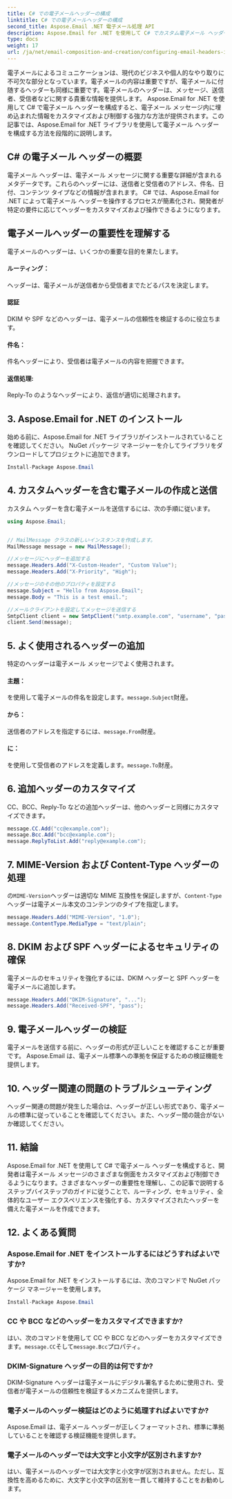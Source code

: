 ```yaml
---
title: C# での電子メールヘッダーの構成
linktitle: C# での電子メールヘッダーの構成
second_title: Aspose.Email .NET 電子メール処理 API
description: Aspose.Email for .NET を使用して C# でカスタム電子メール ヘッダーを構成する方法を学びます。ソースコードを含むステップバイステップのガイド。電子メールの制御とセキュリティを強化します。
type: docs
weight: 17
url: /ja/net/email-composition-and-creation/configuring-email-headers-in-csharp/
---
```


電子メールによるコミュニケーションは、現代のビジネスや個人的なやり取りに不可欠な部分となっています。電子メールの内容は重要ですが、電子メールに付随するヘッダーも同様に重要です。電子メールのヘッダーは、メッセージ、送信者、受信者などに関する貴重な情報を提供します。 Aspose.Email for .NET を使用して C# で電子メール ヘッダーを構成すると、電子メール メッセージ内に埋め込まれた情報をカスタマイズおよび制御する強力な方法が提供されます。この記事では、Aspose.Email for .NET ライブラリを使用して電子メール ヘッダーを構成する方法を段階的に説明します。

## C# の電子メール ヘッダーの概要

電子メール ヘッダーは、電子メール メッセージに関する重要な詳細が含まれるメタデータです。これらのヘッダーには、送信者と受信者のアドレス、件名、日付、コンテンツ タイプなどの情報が含まれます。 C# では、Aspose.Email for .NET によって電子メール ヘッダーを操作するプロセスが簡素化され、開発者が特定の要件に応じてヘッダーをカスタマイズおよび操作できるようになります。

## 電子メールヘッダーの重要性を理解する

電子メールのヘッダーは、いくつかの重要な目的を果たします。
#### ルーティング： 
ヘッダーは、電子メールが送信者から受信者までたどるパスを決定します。
#### 認証
DKIM や SPF などのヘッダーは、電子メールの信頼性を検証するのに役立ちます。
#### 件名： 
件名ヘッダーにより、受信者は電子メールの内容を把握できます。
#### 返信処理: 
Reply-To のようなヘッダーにより、返信が適切に処理されます。

## 3. Aspose.Email for .NET のインストール

始める前に、Aspose.Email for .NET ライブラリがインストールされていることを確認してください。 NuGet パッケージ マネージャーを介してライブラリをダウンロードしてプロジェクトに追加できます。

```csharp
Install-Package Aspose.Email
```

## 4. カスタムヘッダーを含む電子メールの作成と送信

カスタム ヘッダーを含む電子メールを送信するには、次の手順に従います。

```csharp
using Aspose.Email;


// MailMessage クラスの新しいインスタンスを作成します。
MailMessage message = new MailMessage();

//メッセージにヘッダーを追加する
message.Headers.Add("X-Custom-Header", "Custom Value");
message.Headers.Add("X-Priority", "High");

//メッセージのその他のプロパティを設定する
message.Subject = "Hello from Aspose.Email";
message.Body = "This is a test email.";

//メールクライアントを設定してメッセージを送信する
SmtpClient client = new SmtpClient("smtp.example.com", "username", "password");
client.Send(message);
```

## 5. よく使用されるヘッダーの追加

特定のヘッダーは電子メール メッセージでよく使用されます。

#### 主題： 
を使用して電子メールの件名を設定します。`message.Subject`財産。
#### から： 
送信者のアドレスを指定するには、`message.From`財産。
#### に： 
を使用して受信者のアドレスを定義します。`message.To`財産。

## 6. 追加ヘッダーのカスタマイズ

CC、BCC、Reply-To などの追加ヘッダーは、他のヘッダーと同様にカスタマイズできます。

```csharp
message.CC.Add("cc@example.com");
message.Bcc.Add("bcc@example.com");
message.ReplyToList.Add("reply@example.com");
```

## 7. MIME-Version および Content-Type ヘッダーの処理

の`MIME-Version`ヘッダーは適切な MIME 互換性を保証しますが、`Content-Type`ヘッダーは電子メール本文のコンテンツのタイプを指定します。

```csharp
message.Headers.Add("MIME-Version", "1.0");
message.ContentType.MediaType = "text/plain";
```

## 8. DKIM および SPF ヘッダーによるセキュリティの確保

電子メールのセキュリティを強化するには、DKIM ヘッダーと SPF ヘッダーを電子メールに追加します。

```csharp
message.Headers.Add("DKIM-Signature", "...");
message.Headers.Add("Received-SPF", "pass");
```

## 9. 電子メールヘッダーの検証

電子メールを送信する前に、ヘッダーの形式が正しいことを確認することが重要です。 Aspose.Email は、電子メール標準への準拠を保証するための検証機能を提供します。

## 10. ヘッダー関連の問題のトラブルシューティング

ヘッダー関連の問題が発生した場合は、ヘッダーが正しい形式であり、電子メールの標準に従っていることを確認してください。また、ヘッダー間の競合がないか確認してください。

## 11. 結論

Aspose.Email for .NET を使用して C# で電子メール ヘッダーを構成すると、開発者は電子メール メッセージのさまざまな側面をカスタマイズおよび制御できるようになります。さまざまなヘッダーの重要性を理解し、この記事で説明するステップバイステップのガイドに従うことで、ルーティング、セキュリティ、全体的なユーザー エクスペリエンスを強化する、カスタマイズされたヘッダーを備えた電子メールを作成できます。

## 12. よくある質問

### Aspose.Email for .NET をインストールするにはどうすればよいですか?

Aspose.Email for .NET をインストールするには、次のコマンドで NuGet パッケージ マネージャーを使用します。
```csharp
Install-Package Aspose.Email
```

### CC や BCC などのヘッダーをカスタマイズできますか?

はい、次のコマンドを使用して CC や BCC などのヘッダーをカスタマイズできます。`message.CC`そして`message.Bcc`プロパティ。

### DKIM-Signature ヘッダーの目的は何ですか?

DKIM-Signature ヘッダーは電子メールにデジタル署名するために使用され、受信者が電子メールの信頼性を検証するメカニズムを提供します。

### 電子メールのヘッダー検証はどのように処理すればよいですか?

Aspose.Email は、電子メール ヘッダーが正しくフォーマットされ、標準に準拠していることを確認する検証機能を提供します。

### 電子メールのヘッダーでは大文字と小文字が区別されますか?

はい、電子メールのヘッダーでは大文字と小文字が区別されません。ただし、互換性を高めるために、大文字と小文字の区別を一貫して維持することをお勧めします。